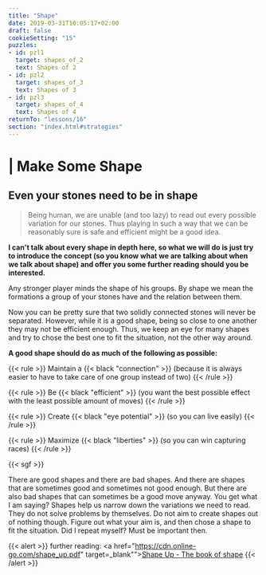 ```yaml
---
title: "Shape"
date: 2019-03-31T10:05:17+02:00
draft: false
cookieSetting: "15"
puzzles:
- id: pzl1
  target: shapes_of_2
  text: Shapes of 2
- id: pzl2
  target: shapes_of_3
  text: Shapes of 3
- id: pzl3
  target: shapes_of_4
  text: Shapes of 4
returnTo: "lessons/16"
section: "index.html#strategies"
---
```


# | Make Some Shape
## Even your stones need to be in shape

> Being human, we are unable (and too lazy) to read out every possible variation for our stones. Thus playing in such a way that we can be reasonably sure is safe and efficient might be a good idea.  

**I can't talk about every shape in depth here, so what we will do is just try to introduce the concept (so you know what we are talking about when we talk about shape) and offer you some further reading should you be interested.**

Any stronger player minds the shape of his groups. By shape we mean the formations a group of your stones have and the relation between them.

Now you can be pretty sure that two solidly connected stones will never be separated. However, while it is a good shape, being so close to one another they may not be efficient enough. Thus, we keep an eye for many shapes and try to chose the best one to fit the situation, not the other way around.

**A good shape should do as much of the following as possible:**

{{< rule >}}
	Maintain a {{< black "connection" >}} (because it is always easier to have to take care of one group instead of two)
{{< /rule >}}

{{< rule >}}
	Be {{< black "efficient" >}} (you want the best possible effect with the least possible amount of moves)
{{< /rule >}}

{{< rule >}}
	Create {{< black "eye potential" >}} (so you can live easily)
{{< /rule >}}
 
{{< rule >}}
	Maximize {{< black "liberties" >}} (so you can win capturing races)
{{< /rule >}}

{{< sgf >}}

There are good shapes and there are bad shapes. And there are shapes that are sometimes good and sometimes not good enough. But there are also bad shapes that can sometimes be a good move anyway. You get what I am saying? Shapes help us narrow down the variations we need to read. They do not solve problems by themselves. Do not aim to create shapes out of nothing though. Figure out what your aim is, and then chose a shape to fit the situation. Did I repeat myself? Must be important then. 

{{< alert >}}
	further reading:
	<a href="https://cdn.online-go.com/shape_up.pdf" target=_blank""><u>Shape Up - The book of shape</u></a>
{{< /alert >}}